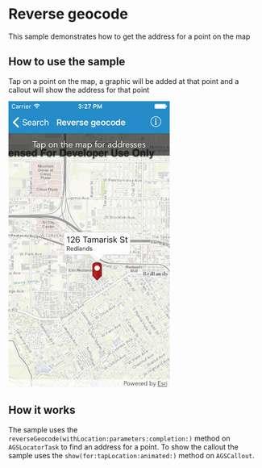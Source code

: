 # Reverse geocode

This sample demonstrates how to get the address for a point on the map

## How to use the sample

Tap on a point on the map, a graphic will be added at that point and a callout will show the address for that point

![](image1.png)


## How it works

The sample uses the `reverseGeocode(withLocation:parameters:completion:)` method on `AGSLocatorTask` to find an address for a point. To show the callout the sample uses the `show(for:tapLocation:animated:)` method on `AGSCallout`.




